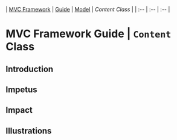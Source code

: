 | [MVC Framework](../../../../README.md) | [Guide](../../index.md) | [Model](../index.md) | *Content Class* |
| :-- | :-- | :-- |
# MVC Framework Guide \| `Content` Class

## Introduction

## Impetus

## Impact

## Illustrations

